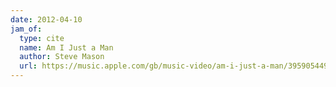 ```yaml
---
date: 2012-04-10
jam_of:
  type: cite
  name: Am I Just a Man
  author: Steve Mason
  url: https://music.apple.com/gb/music-video/am-i-just-a-man/395905449
---
```

